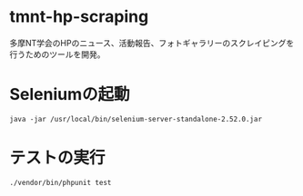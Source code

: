 # tmnt-hp-scraping
多摩NT学会のHPのニュース、活動報告、フォトギャラリーのスクレイピングを行うためのツールを開発。

# Seleniumの起動
```
java -jar /usr/local/bin/selenium-server-standalone-2.52.0.jar
```

# テストの実行
```
./vendor/bin/phpunit test
```

